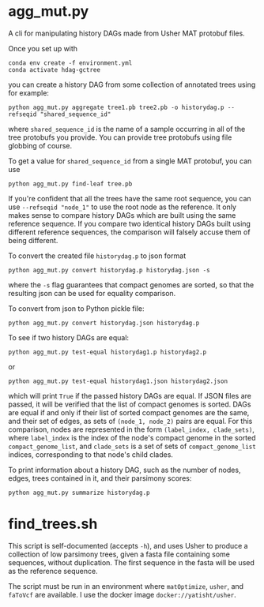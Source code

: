 agg_mut.py
==========

A cli for manipulating history DAGs made from Usher MAT protobuf files.

Once you set up with

```
conda env create -f environment.yml
conda activate hdag-gctree
```

you can create a history DAG from some collection of annotated trees using for example:

```
python agg_mut.py aggregate tree1.pb tree2.pb -o historydag.p --refseqid "shared_sequence_id"
```

where `shared_sequence_id` is the name of a sample occurring in all of the tree protobufs you provide. You can provide tree protobufs using file globbing of course.

To get a value for `shared_sequence_id` from a single MAT protobuf, you can use

```
python agg_mut.py find-leaf tree.pb
```

If you're confident that all the trees have the same root sequence, you can use `--refseqid "node_1"` to use the root node as the reference. It only makes sense to compare history DAGs which are built using the same reference sequence. If you compare two identical history DAGs built using different reference sequences, the comparison will falsely accuse them of being different.

To convert the created file `historydag.p` to json format

```
python agg_mut.py convert historydag.p historydag.json -s
```

where the `-s` flag guarantees that compact genomes are sorted, so that the resulting json can be used for equality comparison.

To convert from json to Python pickle file:

```
python agg_mut.py convert historydag.json historydag.p
```

To see if two history DAGs are equal:
```
python agg_mut.py test-equal historydag1.p historydag2.p
```

or

```
python agg_mut.py test-equal historydag1.json historydag2.json
```

which will print `True` if the passed history DAGs are equal.
If JSON files are passed, it will be verified that the list of compact genomes is sorted. DAGs are equal if and only if their list of sorted compact genomes are the same, and their set of edges, as sets of `(node_1, node_2)` pairs are equal. For this comparison, nodes are represented in the form `(label_index, clade_sets)`, where `label_index` is the index of the node's compact genome in the sorted `compact_genome_list`, and `clade_sets` is a set of sets of `compact_genome_list` indices, corresponding to that node's child clades.


To print information about a history DAG, such as the number of nodes, edges, trees contained in it, and their parsimony scores:

```
python agg_mut.py summarize historydag.p
```

find_trees.sh
=============

This script is self-documented (accepts `-h`), and uses Usher to produce
a collection of low parsimony trees, given a fasta file containing some
sequences, without duplication. The first sequence in the fasta will be used as
the reference sequence.

The script must be run in an environment where `matOptimize`, `usher`, and
`faToVcf` are available. I use the docker image `docker://yatisht/usher`.

